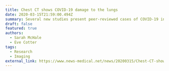 ```yaml
---
title: Chest CT shows COVID-19 damage to the lungs
date: 2020-03-15T21:59:00.494Z
summary: Several new studies present peer-reviewed cases of COVID-19 in order to ensure that the disease is diagnosed as rapidly as possible, and thus help prevent an overwhelming spike in infections in any one place during the course of the current pandemic. Much interest has been shown in the possibility of using chest X-rays, and computed tomography (CT) scans to screen for and diagnose patients with this illness, whether suspected or confirmed.
draft: false
featured: true
authors:
  - Sarah McHale
  - Eve Cotter
tags:
  - Research
  - Imaging
external_link: https://www.news-medical.net/news/20200315/Chest-CT-shows-COVID-19-damage-to-the-lungs.aspx
---
```

